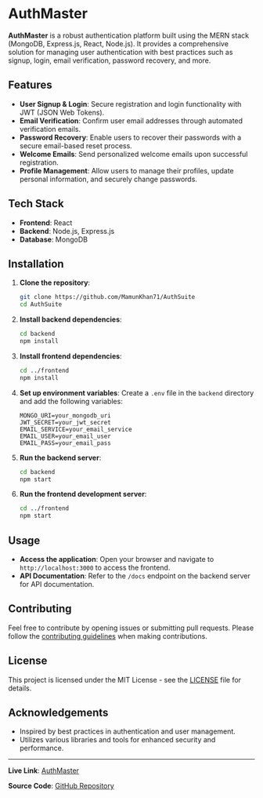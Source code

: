 # AuthMaster

**AuthMaster** is a robust authentication platform built using the MERN stack (MongoDB, Express.js, React, Node.js). It provides a comprehensive solution for managing user authentication with best practices such as signup, login, email verification, password recovery, and more.

## Features

- **User Signup & Login**: Secure registration and login functionality with JWT (JSON Web Tokens).
- **Email Verification**: Confirm user email addresses through automated verification emails.
- **Password Recovery**: Enable users to recover their passwords with a secure email-based reset process.
- **Welcome Emails**: Send personalized welcome emails upon successful registration.
- **Profile Management**: Allow users to manage their profiles, update personal information, and securely change passwords.

## Tech Stack

- **Frontend**: React
- **Backend**: Node.js, Express.js
- **Database**: MongoDB

## Installation

1. **Clone the repository**:
    ```bash
    git clone https://github.com/MamunKhan71/AuthSuite
    cd AuthSuite
    ```

2. **Install backend dependencies**:
    ```bash
    cd backend
    npm install
    ```

3. **Install frontend dependencies**:
    ```bash
    cd ../frontend
    npm install
    ```

4. **Set up environment variables**:
    Create a `.env` file in the `backend` directory and add the following variables:
    ```
    MONGO_URI=your_mongodb_uri
    JWT_SECRET=your_jwt_secret
    EMAIL_SERVICE=your_email_service
    EMAIL_USER=your_email_user
    EMAIL_PASS=your_email_pass
    ```

5. **Run the backend server**:
    ```bash
    cd backend
    npm start
    ```

6. **Run the frontend development server**:
    ```bash
    cd ../frontend
    npm start
    ```

## Usage

- **Access the application**: Open your browser and navigate to `http://localhost:3000` to access the frontend.
- **API Documentation**: Refer to the `/docs` endpoint on the backend server for API documentation.

## Contributing

Feel free to contribute by opening issues or submitting pull requests. Please follow the [contributing guidelines](CONTRIBUTING.md) when making contributions.

## License

This project is licensed under the MIT License - see the [LICENSE](LICENSE) file for details.

## Acknowledgements

- Inspired by best practices in authentication and user management.
- Utilizes various libraries and tools for enhanced security and performance.

---

**Live Link**: [AuthMaster](#)

**Source Code**: [GitHub Repository](https://github.com/yourusername/authmaster)
